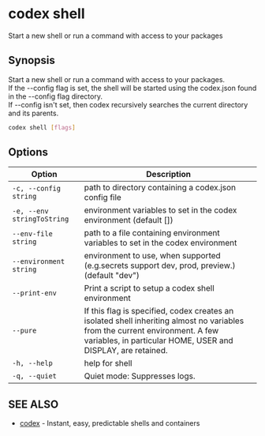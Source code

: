 # codex shell

Start a new shell or run a command with access to your packages

## Synopsis

Start a new shell or run a command with access to your packages.   
If the --config flag is set, the shell will be started using the codex.json found in the --config flag directory.   
If --config isn't set, then codex recursively searches the current directory and its parents.

```bash
codex shell [flags]
```

## Options

<!-- Markdown Table of Options -->
| Option | Description |
| --- | --- |
|  `-c, --config string`|  path to directory containing a codex.json config file |
|  `-e, --env stringToString` |  environment variables to set in the codex environment (default []) |
|  `--env-file string` | path to a file containing environment variables to set in the codex environment |
|  `--environment string` | environment to use, when supported (e.g.secrets support dev, prod, preview.) (default "dev") |
| `--print-env` | Print a script to setup a codex shell environment |
| `--pure` | If this flag is specified, codex creates an isolated shell inheriting almost no variables from the current environment. A few variables, in particular HOME, USER and DISPLAY, are retained. |
| `-h, --help` | help for shell |
| `-q, --quiet` | Quiet mode: Suppresses logs. |

## SEE ALSO

* [codex](./codex.md)	 - Instant, easy, predictable shells and containers

